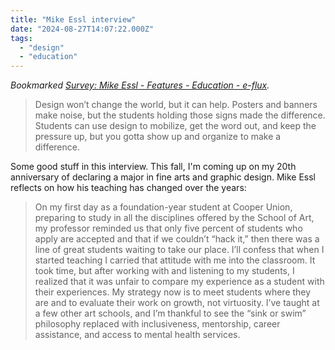 ```yaml
---
title: "Mike Essl interview"
date: "2024-08-27T14:07:22.000Z"
tags: 
  - "design"
  - "education"
---
```


_Bookmarked [Survey: Mike Essl - Features - Education - e-flux](https://www.e-flux.com/education/features/546003/survey-mike-essl)._

> Design won’t change the world, but it can help. Posters and banners make noise, but the students holding those signs made the difference. Students can use design to mobilize, get the word out, and keep the pressure up, but you gotta show up and organize to make a difference.

Some good stuff in this interview. This fall, I'm coming up on my 20th anniversary of declaring a major in fine arts and graphic design. Mike Essl reflects on how his teaching has changed over the years:

> On my first day as a foundation-year student at Cooper Union, preparing to study in all the disciplines offered by the School of Art, my professor reminded us that only five percent of students who apply are accepted and that if we couldn’t “hack it,” then there was a line of great students waiting to take our place. I’ll confess that when I started teaching I carried that attitude with me into the classroom. It took time, but after working with and listening to my students, I realized that it was unfair to compare my experience as a student with their experiences. My strategy now is to meet students where they are and to evaluate their work on growth, not virtuosity. I’ve taught at a few other art schools, and I’m thankful to see the “sink or swim” philosophy replaced with inclusiveness, mentorship, career assistance, and access to mental health services.
